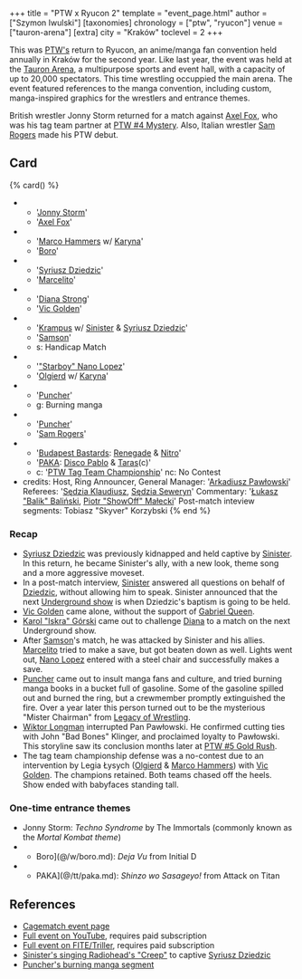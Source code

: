 +++
title = "PTW x Ryucon 2"
template = "event_page.html"
author = ["Szymon Iwulski"]
[taxonomies]
chronology = ["ptw", "ryucon"]
venue = ["tauron-arena"]
[extra]
city = "Kraków"
toclevel = 2
+++

This was [PTW's](@/o/ptw.md) return to Ryucon, an anime/manga fan convention held annually in Kraków for the second year. Like last year, the event was held at the [Tauron Arena](@/v/tauron-arena.md), a multipurpose sports and event hall, with a capacity of up to 20,000 spectators. This time wrestling occuppied the main arena. The event featured references to the manga convention, including custom, manga-inspired graphics for the wrestlers and entrance themes.

British wrestler Jonny Storm returned for a match against [Axel Fox](@/w/axel-fox.md), who was his tag team partner at [PTW #4 Mystery](@/e/ptw/2023-06-25-ptw-4-mystery.md). Also, Italian wrestler [Sam Rogers](@/w/sam-rogers.md) made his PTW debut.

## Card

{% card() %}
- - '[Jonny Storm](@/w/jonny-storm.md)'
  - '[Axel Fox](@/w/axel-fox.md)'
- - '[Marco Hammers](@/w/marco-hammers.md) w/ [Karyna](@/w/karyna.md)'
  - '[Boro](@/w/boro.md)'
- - '[Syriusz Dziedzic](@/w/dziedzic.md)'
  - '[Marcelito](@/w/marcelito.md)'
- - '[Diana Strong](@/w/diana-strong.md)'
  - '[Vic Golden](@/w/vic-golden.md)'
- - '[Krampus](@/w/krampus.md) w/ [Sinister](@/w/sinister.md) & [Syriusz Dziedzic](@/w/dziedzic.md)'
  - '[Samson](@/w/samson.md)'
  - s: Handicap Match
- - '["Starboy" Nano Lopez](@/w/nano-lopez.md)'
  - '[Olgierd](@/w/olgierd.md) w/ [Karyna](@/w/karyna.md)'
- - '[Puncher](@/w/puncher.md)'
  - g: Burning manga
- - '[Puncher](@/w/puncher.md)'
  - '[Sam Rogers](@/w/sam-rogers.md)'
- - '[Budapest Bastards](@/tt/budapest-bastards.md): [Renegade](@/w/renegade.md) & [Nitro](@/w/nitro.md)'
  - '[PAKA](@/tt/paka.md): [Disco Pablo](@/w/disco-pablo.md) & [Taras](@/w/taras.md)(c)'
  - c: '[PTW Tag Team Championship](@/c/ptw-tag-team-championship.md)'
    nc: No Contest
- credits:
    Host, Ring Announcer, General Manager: '[Arkadiusz Pawłowski](@/w/pan-pawlowski.md)'
    Referees: '[Sędzia Klaudiusz](@/w/sedzia-klaudiusz.md), [Sędzia Seweryn](@/w/sedzia-seweryn.md)'
    Commentary: '[Łukasz "Balik" Baliński](@/w/lukasz-balinski.md), [Piotr "ShowOff" Małecki](@/w/piotr-malecki.md)'
    Post-match inteview segments: Tobiasz "Skyver" Korzybski
{% end %}

### Recap

* [Syriusz Dziedzic](@/w/dziedzic.md) was previously kidnapped and held captive by [Sinister](@/w/sinister.md). In this return, he became Sinister's ally, with a new look, theme song and a more aggressive moveset.
* In a post-match interview, [Sinister](@/w/sinister.md) answered all questions on behalf of [Dziedzic](@/w/dziedzic.md), without allowing him to speak. Sinister announced that the next [Underground show](@/e/ptw/2023-07-30-ptw-underground-16.md) is when Dziedzic's baptism is going to be held.
* [Vic Golden](@/w/vic-golden.md) came alone, without the support of [Gabriel Queen](@/w/gabriel-queen.md).
* [Karol "Iskra" Górski](@/w/iskra.md) came out to challenge [Diana](@/w/diana-strong.md) to a match on the next Underground show.
* After [Samson](@/w/samson.md)'s match, he was attacked by Sinister and his allies. [Marcelito](@/w/marcelito.md) tried to make a save, but got beaten down as well. Lights went out, [Nano Lopez](@/w/nano-lopez.md) entered with a steel chair and successfully makes a save.
* [Puncher](@/w/puncher.md) came out to insult manga fans and culture, and tried burning manga books in a bucket full of gasoline. Some of the gasoline spilled out and burned the ring, but a crewmember promptly extinguished the fire. Over a year later this person turned out to be the mysterious "Mister Chairman" from [Legacy of Wrestling](@/o/low.md).
* [Wiktor Longman](@/w/wiktor-longman.md) interrupted Pan Pawłowski. He confirmed cutting ties with John "Bad Bones" Klinger, and proclaimed loyalty to Pawłowski. This storyline saw its conclusion months later at [PTW #5 Gold Rush](@/e/ptw/2024-02-03-ptw-5-gold-rush.md).
* The tag team championship defense was a no-contest due to an intervention by Legia Łysych ([Olgierd](@/w/olgierd.md) & [Marco Hammers](@/w/marco-hammers.md)) with [Vic Golden](@/w/vic-golden.md). The champions retained. Both teams chased off the heels. Show ended with babyfaces standing tall.

### One-time entrance themes

- Jonny Storm: _Techno Syndrome_ by The Immortals (commonly known as the _Mortal Kombat theme_)
- - Boro](@/w/boro.md): _Deja Vu_ from Initial D
- - PAKA](@/tt/paka.md): _Shinzo wo Sasageyo!_ from Attack on Titan

## References

* [Cagematch event page](https://www.cagematch.net/?id=1&nr=365969)
* [Full event on YouTube](https://www.youtube.com/watch?v=jOr7PhKb7xY&t=6971s), requires paid subscription
* [Full event on FITE/Triller](https://www.trillertv.com/watch/ptw-ryucon/2pddh/), requires paid subscription
* [Sinister's singing Radiohead's "Creep"](https://www.youtube.com/watch?v=WU5OTqZDUtY&pp=ygUOc2luaXN0ZXIgY3JlZXA%3D%22%3E) to captive [Syriusz Dziedzic](@/w/dziedzic.md)
* [Puncher's burning manga segment](https://www.youtube.com/watch?v=VZT7COlYlkI)
